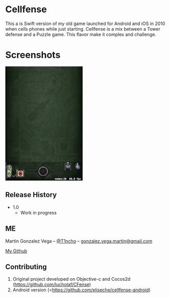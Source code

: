 # Cellfense
This a is Swift version of my old game launched for Android and iOS in 2010 when cells phones while just starting.
Cellfense is a mix between a Tower defense and a Puzzle game. This flavor make it complex and challenge.

# Screenshots
![](/Screenshots/screenshot1.jpeg)

## Release History

* 1.0
    * Work in progress

## ME

Martin Gonzalez Vega – [@T1ncho](https://twitter.com/T1ncho) – gonzalez.vega.martin@gmail.com

[My Github](https://github.com/tintino/)

## Contributing

1. Original project developed on Objective-c and Cocos2d (<https://github.com/lucholaf/CFense>)
2. Android version (<https://github.com/eliseche/cellfense-android)

